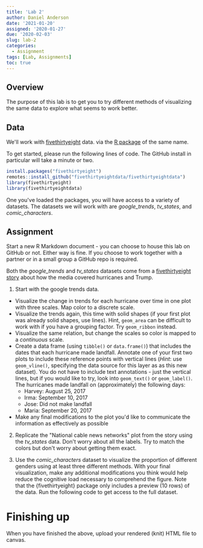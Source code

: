 ```yaml
---
title: 'Lab 2'
author: Daniel Anderson
date: '2021-01-20'
assigned: '2020-01-27'
due: '2020-02-03'
slug: lab-2
categories:
  - Assignment
tags: [Lab, Assignments]
toc: true
---
```





## Overview
The purpose of this lab is to get you to try different methods of visualizing the same data to explore what seems to work better.

## Data
We'll work with  [fivethirtyeight](https://fivethirtyeight.com) data. via the [R package](https://github.com/rudeboybert/fivethirtyeight) of the same name.

To get started, please run the following lines of code. The GitHub install in particular will take a minute or two.


```r
install.packages("fivethirtyeight")
remotes::install_github("fivethirtyeightdata/fivethirtyeightdata")
library(fivethirtyeight)
library(fivethirtyeightdata)
```

One you've loaded the packages, you will have access to a variety of datasets. The datasets we will work with are *google_trends*, *tv_states*, and *comic_characters*.

## Assignment
Start a new R Markdown document - you can choose to house this lab on 
   GitHub or not. Either way is fine. If you choose to work together with a partner or in a small group a GitHub repo is required.

Both the *google_trends* and *tv_states* datasets come from a [fivethirtyeight story](https://fivethirtyeight.com/features/the-media-really-started-paying-attention-to-puerto-rico-when-trump-did/) about how the media covered hurricanes and Trump.

1. Start with the google trends data. 
  + Visualize the change in trends for each hurricane over time in one plot with three scales. Map color to a discrete scale.
  + Visualize the trends again, this time with solid shapes (if your first plot was already solid shapes, use lines). Hint, `geom_area` can be difficult to work with if you have a grouping factor. Try `geom_ribbon` instead.
  + Visualize the same relation, but change the scales so color is mapped to a *continuous* scale.
  + Create a data frame (using `tibble()` or `data.frame()`) that includes the dates that each hurricane made landfall. Annotate one of your first two plots to include these reference points with vertical lines (*Hint*: use `geom_vline()`, specifying the data source for this layer as as this new dataset). You do not have to include text annotations - just the vertical lines, but if you would like to try, look into `geom_text()` or `geom_label()`. The hurricanes made landfall on (approximately) the following days:
    - Harvey: August 25, 2017
    - Irma: September 10, 2017
    - Jose: Did not make landfall
    - Maria: September 20, 2017
  + Make any final modifications to the plot you'd like to communicate the information as effectively as possible

2. Replicate the "National cable news networks" plot from the story using the *tv_states* data. Don't worry about all the labels. Try to match the colors but don't worry about getting them exact.

3. Use the *comic_characters* dataset to visualize the proportion of different genders using at least three different methods. With your final visualization, make any additional modifications you think would help reduce the cognitive load necessary to comprehend the figure. Note that the {fivethirtyeight} package only includes a preview (10 rows) of the data. Run the following code to get access to the full dataset.




# Finishing up
When you have finished the above, upload your rendered (knit) HTML file to canvas.
